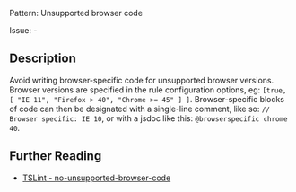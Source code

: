 Pattern: Unsupported browser code

Issue: -

## Description

Avoid writing browser-specific code for unsupported browser versions.
Browser versions are specified in the rule configuration options, eg:
`[true, [ "IE 11", "Firefox > 40", "Chrome >= 45" ] ]`. Browser-specific
blocks of code can then be designated with a single-line comment, like
so: `// Browser specific: IE 10`, or with a jsdoc like this:
`@browserspecific chrome 40`.

## Further Reading

* [TSLint - no-unsupported-browser-code](https://github.com/microsoft/tslint-microsoft-contrib/blob/master/README.md#supported-rules)